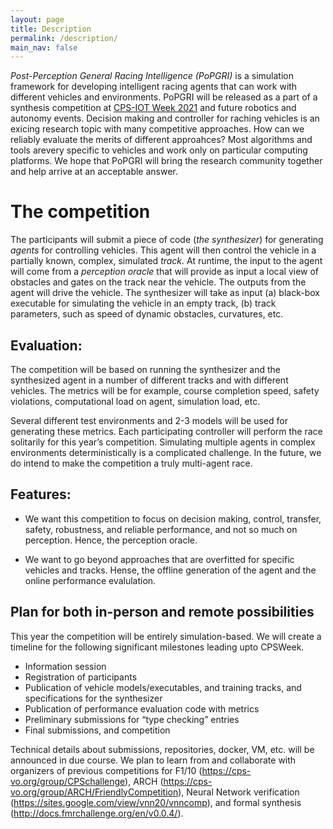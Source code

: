 ```yaml
---
layout: page
title: Description
permalink: /description/
main_nav: false
---
```


_Post-Perception General Racing Intelligence (PoPGRI)_ is a simulation framework for developing intelligent racing agents that can work with different vehicles and environments. PoPGRI will be released as a part of a synthesis competition at [CPS-IOT Week 2021](https://cps-iot-week2021.isis.vanderbilt.edu/) and future robotics and autonomy events. Decision making and controller for raching vehicles is an exicing research topic with many competitive approaches. How can we reliably evaluate the merits of different approahces? Most algorithms and tools arevery specific to vehicles and work only on particular computing platforms.  We hope that PoPGRI will bring the research community together and help arrive at an acceptable answer. 

# The competition
The participants will submit a piece of code (_the synthesizer_) for generating _agents_ for controlling vehicles. This agent will then control the vehicle in a partially known, complex, simulated _track_. At runtime, the input to the agent will come from a _perception oracle_ that will provide as input a local view of obstacles and gates on the track near the vehicle. The outputs from the agent will drive the vehicle. The synthesizer will take as input (a) black-box executable for simulating the vehicle in an empty track, (b) track parameters, such as speed of dynamic obstacles, curvatures, etc. 

## Evaluation: 

The competition will be based on running the synthesizer and the synthesized agent in a number of different tracks and with different vehicles. The metrics will be for example, course completion speed, safety violations, computational load on agent, simulation load, etc.  

Several different test environments and 2-3 models will be used for generating these metrics. Each participating controller will perform the race solitarily for this year’s competition. Simulating multiple agents in complex environments deterministically is a complicated challenge. In the future, we do intend to make the competition a truly multi-agent race.

## Features:
* We want this competition to focus on decision making, control, transfer, safety, robustness, and reliable performance, and not so much on perception. Hence, the perception oracle.

* We want to go beyond approaches that are overfitted for specific vehicles and tracks. Hense, the offline generation of the agent and the online performance evalulation. 


## Plan for both in-person and remote possibilities

This year the competition will be entirely simulation-based. We will create a timeline for the following significant milestones leading upto CPSWeek. 
- Information session
- Registration of participants
- Publication of vehicle models/executables, and training tracks, and specifications for the synthesizer
- Publication of performance evaluation code with metrics
- Preliminary submissions for “type checking” entries
- Final submissions, and competition

Technical details about submissions, repositories, docker, VM, etc. will be announced in due course. We plan to learn from and collaborate with organizers of previous competitions for F1/10 (https://cps-vo.org/group/CPSchallenge), ARCH (https://cps-vo.org/group/ARCH/FriendlyCompetition), Neural Network verification (https://sites.google.com/view/vnn20/vnncomp),  and formal synthesis (http://docs.fmrchallenge.org/en/v0.0.4/).
